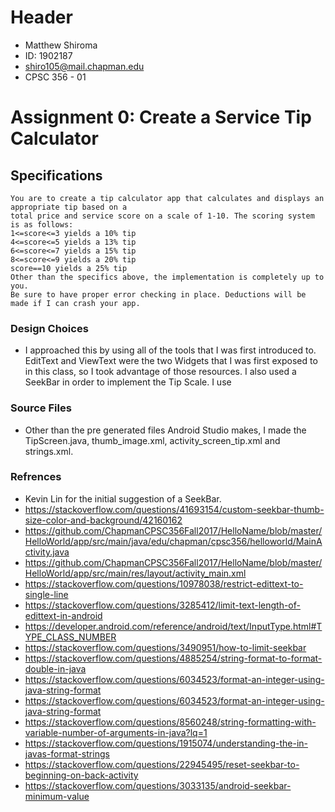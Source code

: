 # Header
- Matthew Shiroma
- ID: 1902187
- shiro105@mail.chapman.edu
- CPSC 356 - 01
# Assignment 0: Create a Service Tip Calculator

## Specifications
```
You are to create a tip calculator app that calculates and displays an appropriate tip based on a
total price and service score on a scale of 1-10. The scoring system is as follows:
1<=score<=3 yields a 10% tip
4<=score<=5 yields a 13% tip
6<=score<=7 yields a 15% tip
8<=score<=9 yields a 20% tip
score==10 yields a 25% tip
Other than the specifics above, the implementation is completely up to you. 
Be sure to have proper error checking in place. Deductions will be made if I can crash your app.
```

### Design Choices
- I approached this by using all of the tools that I was first introduced to. 
EditText and ViewText were the two Widgets that I was first exposed to in this class, 
so I took advantage of those resources. I also used a SeekBar in order to implement the Tip Scale. I use

### Source Files
- Other than the pre generated files Android Studio makes, I made the TipScreen.java, thumb_image.xml, activity_screen_tip.xml and strings.xml.

### Refrences
- Kevin Lin for the initial suggestion of a SeekBar.
- https://stackoverflow.com/questions/41693154/custom-seekbar-thumb-size-color-and-background/42160162
- https://github.com/ChapmanCPSC356Fall2017/HelloName/blob/master/HelloWorld/app/src/main/java/edu/chapman/cpsc356/helloworld/MainActivity.java
- https://github.com/ChapmanCPSC356Fall2017/HelloName/blob/master/HelloWorld/app/src/main/res/layout/activity_main.xml
- https://stackoverflow.com/questions/10978038/restrict-edittext-to-single-line
- https://stackoverflow.com/questions/3285412/limit-text-length-of-edittext-in-android
- https://developer.android.com/reference/android/text/InputType.html#TYPE_CLASS_NUMBER
- https://stackoverflow.com/questions/3490951/how-to-limit-seekbar
- https://stackoverflow.com/questions/4885254/string-format-to-format-double-in-java
- https://stackoverflow.com/questions/6034523/format-an-integer-using-java-string-format
- https://stackoverflow.com/questions/6034523/format-an-integer-using-java-string-format
- https://stackoverflow.com/questions/8560248/string-formatting-with-variable-number-of-arguments-in-java?lq=1
- https://stackoverflow.com/questions/1915074/understanding-the-in-javas-format-strings
- https://stackoverflow.com/questions/22945495/reset-seekbar-to-beginning-on-back-activity
- https://stackoverflow.com/questions/3033135/android-seekbar-minimum-value
